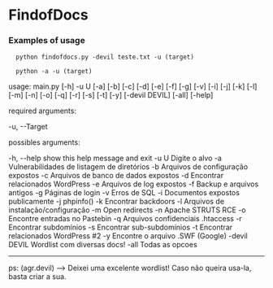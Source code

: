 <h1>FindofDocs</h1>

<h3>Examples of usage</h3>


      python findofdocs.py -devil teste.txt -u (target)

      python -a -u (target)
    

<p>usage: main.py [-h] -u U [-a] [-b] [-c] [-d] [-e] [-f] [-g] [-v] [-i] [-j] [-k] [-l] [-m] [-n] [-o] [-q] [-r] [-s] [-t] [-y] [-devil DEVIL]
               [-all] [-help]</p>

<p>required arguments:</p>
  <p>-u, --Target</p>


<p>possibles arguments:</p>
  -h, --help    show this help message and exit
  -u U          Digite o alvo
  -a            Vulnerabilidades de listagem de diretórios
  -b            Arquivos de configuração expostos
  -c            Arquivos de banco de dados expostos
  -d            Encontrar relacionados WordPress
  -e            Arquivos de log expostos
  -f            Backup e arquivos antigos
  -g            Páginas de login
  -v            Erros de SQL
  -i            Documentos expostos publicamente
  -j            phpinfo()
  -k            Encontrar backdoors
  -l            Arquivos de instalação/configuração
  -m            Open redirects
  -n            Apache STRUTS RCE
  -o            Encontre entradas no Pastebin
  -q            Arquivos confidenciais .htaccess
  -r            Encontrar subdomínios
  -s            Encontrar sub-subdomínios
  -t            Encontrar relacionados WordPress #2
  -y            Encontre o arquivo .SWF (Google)
  -devil DEVIL  Wordlist com diversas docs!
  -all          Todas as opcoes
  


--------------------------------------------------------------------------------------------------------


ps: (agr.devil) --> Deixei uma excelente wordlist! Caso não queira usa-la, basta criar a sua.


